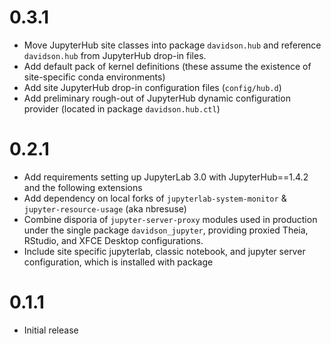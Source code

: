 # 0.3.1 
- Move JupyterHub site classes into package `davidson.hub` and reference `davidson.hub` from JupyterHub drop-in files.
- Add default pack of kernel definitions (these assume the existence of site-specific conda environments)
- Add site JupyterHub drop-in configuration files (`config/hub.d`)
- Add preliminary rough-out of JupyterHub dynamic configuration provider (located in package `davidson.hub.ctl`)

# 0.2.1

- Add requirements setting up JupyterLab 3.0 with JupyterHub==1.4.2 and the following extensions
- Add dependency on local forks of `jupyterlab-system-monitor` & `jupyter-resource-usage` (aka nbresuse)
- Combine disporia of `jupyter-server-proxy` modules used in production under the single package `davidson_jupyter`, providing proxied Theia, RStudio, and XFCE Desktop configurations.
- Include site specific jupyterlab, classic notebook, and jupyter server configuration, which is installed with package  

# 0.1.1

- Initial release
